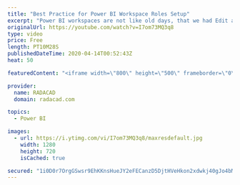 ```yaml
---
title: "Best Practice for Power BI Workspace Roles Setup"
excerpt: "Power BI workspaces are not like old days, that we had Edit access and View access anymore. You have more options for roles in a workspace, and in my courses, I have found that many people choose the incorrect role without knowing what the role does. In this video, I'll explain all the roles in the workspace,"
originalUrl: https://youtube.com/watch?v=I7om73MQ3q8
type: video
price: Free
length: PT10M28S
publishedDateTime: 2020-04-14T00:52:43Z
heat: 50

featuredContent: "<iframe width=\"800\" height=\"500\" frameborder=\"0\" src=\"https://www.youtube.com/embed/I7om73MQ3q8\" allow=\"accelerometer; autoplay; encrypted-media; gyroscope; picture-in-picture\" allowfullscreen></iframe>"

provider:
  name: RADACAD
  domain: radacad.com

topics:
  - Power BI

images:
  - url: https://i.ytimg.com/vi/I7om73MQ3q8/maxresdefault.jpg
    width: 1280
    height: 720
    isCached: true

secured: "1i0D0r7OrgGSwsr9EhKKnsHueJY2eFECanzD5DjtHVeHkon2xdwkj40gJo4bMHDIyTLa5wgYA9dk7jHcAXlTPJUXSk9xjsqEZZXez3OfS0JgB3FxbnxJWJnqPmHB9/VIviWFupSmAG818xHr/ekbDZbAWL0bONwtMyCHkSLMQv5cBadTLQG6Ok2Fjp5GYI22V1APuNBrYNmARfLPPc2JfjVwM/H64XbQYyjOwkA/i6W7/g3wHxTtzF9Dj49O9GiZctzFjt2YIoIHJmsDuB5qZQ/jzdE4jgHou6bXbIpikGL/unHZJ/MzY/59dJSg5NOLTuqqw6K+vP8r8QHXMpgn2MzEV7vdq0kf+CFAP5McO5zxV4OQ1iehiGLAjolw/wWSMenUsLAnOd5kbEpFlw3L83W3Mydp9EHI1qihNevL93c=;3AqjtCwllU55gLJBDnbpGA=="
---
```


